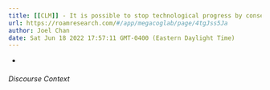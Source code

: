 ```yaml
---
title: [[CLM]] - It is possible to stop technological progress by consensus
url: https://roamresearch.com/#/app/megacoglab/page/4tgJss5Ja
author: Joel Chan
date: Sat Jun 18 2022 17:57:11 GMT-0400 (Eastern Daylight Time)
---
```


- 

###### Discourse Context


